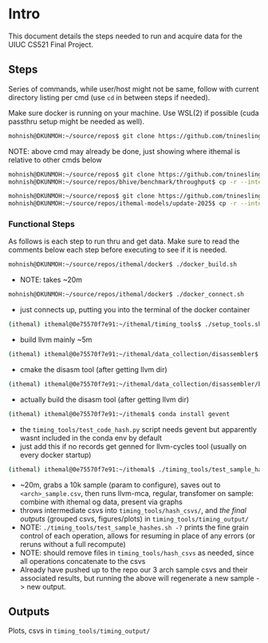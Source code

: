 # Intro

This document details the steps needed to run and acquire data for the UIUC CS521 Final Project.

## Steps

Series of commands, while user/host might not be same, follow with current directory listing per cmd (use `cd` in between steps if needed).

Make sure docker is running on your machine. Use WSL(2) if possible (cuda passthru setup might be needed as well).

```bash
mohnish@DKUNMOH:~/source/repos$ git clone https://github.com/tninesling/ithemal.git
```

NOTE: above cmd may already be done, just showing where ithemal is relative to other cmds below

```bash
mohnish@DKUNMOH:~/source/repos$ git clone https://github.com/tninesling/bhive.git
mohnish@DKUNMOH:~/source/repos/bhive/benchmark/throughput$ cp -r --interactive . ../../../ithemal
```

```bash
mohnish@DKUNMOH:~/source/repos$ git clone https://github.com/tninesling/ithemal-models.git
mohnish@DKUNMOH:~/source/repos/ithemal-models/update-2025$ cp -r --interactive . ../../ithemal
```

### Functional Steps

As follows is each step to run thru and get data. Make sure to read the comments below each step before executing to see if it is needed.

```bash
mohnish@DKUNMOH:~/source/repos/ithemal/docker$ ./docker_build.sh
```

- NOTE: takes ~20m

```bash
mohnish@DKUNMOH:~/source/repos/ithemal/docker$ ./docker_connect.sh
```

- just connects up, putting you into the terminal of the docker container

```bash
(ithemal) ithemal@0e75570f7e91:~/ithemal/timing_tools$ ./setup_tools.sh
```

- build llvm mainly ~5m

```bash
(ithemal) ithemal@0e75570f7e91:~/ithemal/data_collection/disassembler$ cmake -S . -B build/ -DLLVM_DIR=../../timing_tools/llvm-build/lib/cmake/llvm
```

- cmake the disasm tool (after getting llvm dir)

```bash
(ithemal) ithemal@0e75570f7e91:~/ithemal/data_collection/disassembler/build$ make
```

- actually build the disasm tool (after getting llvm dir)

```bash
(ithemal) ithemal@0e75570f7e91:~/ithemal$ conda install gevent
```

- the `timing_tools/test_code_hash.py` script needs gevent but apparently wasnt included in the conda env by default
- just add this if no records get genned for llvm-cycles tool (usually on every docker startup)

```bash
(ithemal) ithemal@0e75570f7e91:~/ithemal$ ./timing_tools/test_sample_hashes.sh
```

- ~20m, grabs a 10k sample (param to configure), saves out to `<arch>_sample.csv`, then runs llvm-mca, regular, transfomer on sample: combine with ithemal og data, present via graphs
- throws intermediate csvs into `timing_tools/hash_csvs/`, and _the final outputs_ (grouped csvs, figures/plots) in `timing_tools/timing_output/`
- NOTE: `./timing_tools/test_sample_hashes.sh -?` prints the fine grain control of each operation, allows for resuming in place of any errors (or reruns without a full recompute)
- NOTE: should remove files in `timing_tools/hash_csvs` as needed, since all operations concatenate to the csvs
- Already have pushed up to the repo our 3 arch sample csvs and their associated results, but running the above will regenerate a new sample -> new output.

## Outputs

Plots, csvs in `timing_tools/timing_output/`
